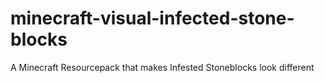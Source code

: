 # minecraft-visual-infected-stone-blocks
A Minecraft Resourcepack that makes Infested Stoneblocks look different
